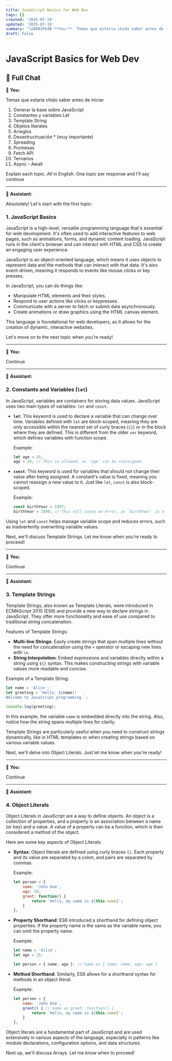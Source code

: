 ```yaml
---
title: JavaScript Basics for Web Dev
tags: []
created: '2025-07-19'
updated: '2025-07-19'
summary: "\U0001F64B **You:**  Temas que estaria chido saber antes de iniciar"
draft: false
---
```


# JavaScript Basics for Web Dev

## 🧠 Full Chat

🙋 **You:**

Temas que estaria chido saber antes de iniciar 

1. Generar la base sobre JavaScript
2. Constantes y variables Let
3. Template String
4. Objetos literales
5. Arreglos
6. Desestructruación * (muy importante)
7. Spreading
7. Promesas
8. Fetch API
9. Ternarios
10. Async - Await

Explain each topic. All in English. One topic per response and I'll say continue

---

🤖 **Assistant:**

Absolutely! Let's start with the first topic:

### 1. JavaScript Basics

JavaScript is a high-level, versatile programming language that's essential for web development. It's often used to add interactive features to web pages, such as animations, forms, and dynamic content loading. JavaScript runs in the client's browser and can interact with HTML and CSS to create an engaging user experience.

JavaScript is an object-oriented language, which means it uses objects to represent data and the methods that can interact with that data. It's also event-driven, meaning it responds to events like mouse clicks or key presses. 

In JavaScript, you can do things like:

- Manipulate HTML elements and their styles.
- Respond to user actions like clicks or keypresses.
- Communicate with a server to fetch or submit data asynchronously.
- Create animations or draw graphics using the HTML canvas element.

This language is foundational for web developers, as it allows for the creation of dynamic, interactive websites. 

Let's move on to the next topic when you're ready!

---

🙋 **You:**

Continue

---

🤖 **Assistant:**

### 2. Constants and Variables (`let`)

In JavaScript, variables are containers for storing data values. JavaScript uses two main types of variables: `let` and `const`.

- **`let`**: This keyword is used to declare a variable that can change over time. Variables defined with `let` are block-scoped, meaning they are only accessible within the nearest set of curly braces (`{}`) or in the block where they are defined. This is different from the older `var` keyword, which defines variables with function scope.

  Example:
  ```javascript
  let age = 25;
  age = 26; // This is allowed, as 'age' can be reassigned
  ```

- **`const`**: This keyword is used for variables that should not change their value after being assigned. A constant's value is fixed, meaning you cannot reassign a new value to it. Just like `let`, `const` is also block-scoped.

  Example:
  ```javascript
  const birthYear = 1997;
  birthYear = 1998; // This will cause an error, as 'birthYear' is a constant
  ```

Using `let` and `const` helps manage variable scope and reduces errors, such as inadvertently overwriting variable values.

Next, we'll discuss Template Strings. Let me know when you're ready to proceed!

---

🙋 **You:**

Continue

---

🤖 **Assistant:**

### 3. Template Strings

Template Strings, also known as Template Literals, were introduced in ECMAScript 2015 (ES6) and provide a new way to declare strings in JavaScript. They offer more functionality and ease of use compared to traditional string concatenation.

Features of Template Strings:

- **Multi-line Strings**: Easily create strings that span multiple lines without the need for concatenation using the `+` operator or escaping new lines with `\n`.
- **String Interpolation**: Embed expressions and variables directly within a string using `${}` syntax. This makes constructing strings with variable values more readable and concise.

Example of a Template String:

```javascript
let name = 'Alice';
let greeting = `Hello, ${name}!
Welcome to JavaScript programming.`;

console.log(greeting);
```

In this example, the variable `name` is embedded directly into the string. Also, notice how the string spans multiple lines for clarity.

Template Strings are particularly useful when you need to construct strings dynamically, like in HTML templates or when creating strings based on various variable values.

Next, we'll delve into Object Literals. Just let me know when you're ready!

---

🙋 **You:**

Continue

---

🤖 **Assistant:**

### 4. Object Literals

Object Literals in JavaScript are a way to define objects. An object is a collection of properties, and a property is an association between a name (or key) and a value. A value of a property can be a function, which is then considered a method of the object.

Here are some key aspects of Object Literals:

- **Syntax**: Object literals are defined using curly braces `{}`. Each property and its value are separated by a colon, and pairs are separated by commas.

  Example:
  ```javascript
  let person = {
      name: 'John Doe',
      age: 30,
      greet: function() {
          return `Hello, my name is ${this.name}`;
      }
  };
  ```

- **Property Shorthand**: ES6 introduced a shorthand for defining object properties. If the property name is the same as the variable name, you can omit the property name.

  Example:
  ```javascript
  let name = 'Alice';
  let age = 25;

  let person = { name, age }; // Same as { name: name, age: age }
  ```

- **Method Shorthand**: Similarly, ES6 allows for a shorthand syntax for methods in an object literal.

  Example:
  ```javascript
  let person = {
      name: 'John Doe',
      greet() { // Same as greet: function() {
          return `Hello, my name is ${this.name}`;
      }
  };
  ```

Object literals are a fundamental part of JavaScript and are used extensively in various aspects of the language, especially in patterns like module declarations, configuration options, and data structures.

Next up, we'll discuss Arrays. Let me know when to proceed!